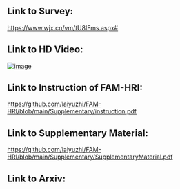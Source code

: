 ## Link to Survey:
https://www.wjx.cn/vm/tU8IFms.aspx# 
## Link to HD Video:
[![image](https://github.com/user-attachments/assets/82d46233-b7d4-42cf-815c-a1a7f91a4d5b)](https://cscloud.cs.uni-tuebingen.de/index.php/s/6pry4bz89nLz84D)
## Link to Instruction of FAM-HRI:
https://github.com/laiyuzhi/FAM-HRI/blob/main/Supplementary/instruction.pdf
## Link to Supplementary Material:
https://github.com/laiyuzhi/FAM-HRI/blob/main/Supplementary/SupplementaryMaterial.pdf
## Link to Arxiv:


